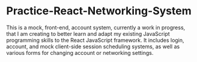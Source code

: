 # Practice-React-Networking-System
This is a mock, front-end, account system, currently a work in progress, that I am creating to better learn and adapt my existing JavaScript programming skills to the React JavaScript framework. It includes login, account, and mock client-side session scheduling systems, as well as various forms for changing account or networking settings.
